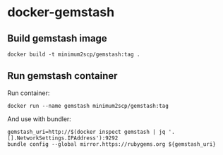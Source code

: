 # docker-gemstash

## Build gemstash image

```shell
docker build -t minimum2scp/gemstash:tag .
```

## Run gemstash container

Run container:

```
docker run --name gemstash minimum2scp/gemstash:tag
```

And use with bundler:

```shell
gemstash_uri=http://$(docker inspect gemstash | jq '.[].NetworkSettings.IPAddress'):9292
bundle config --global mirror.https://rubygems.org ${gemstash_uri}
```


